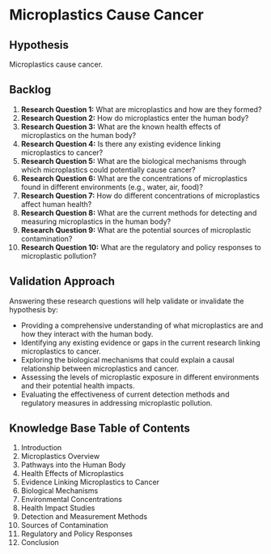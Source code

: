 # Microplastics Cause Cancer

## Hypothesis

Microplastics cause cancer.

## Backlog

1. **Research Question 1:** What are microplastics and how are they formed?
2. **Research Question 2:** How do microplastics enter the human body?
3. **Research Question 3:** What are the known health effects of microplastics on the human body?
4. **Research Question 4:** Is there any existing evidence linking microplastics to cancer?
5. **Research Question 5:** What are the biological mechanisms through which microplastics could potentially cause cancer?
6. **Research Question 6:** What are the concentrations of microplastics found in different environments (e.g., water, air, food)?
7. **Research Question 7:** How do different concentrations of microplastics affect human health?
8. **Research Question 8:** What are the current methods for detecting and measuring microplastics in the human body?
9. **Research Question 9:** What are the potential sources of microplastic contamination?
10. **Research Question 10:** What are the regulatory and policy responses to microplastic pollution?

## Validation Approach

Answering these research questions will help validate or invalidate the hypothesis by:

- Providing a comprehensive understanding of what microplastics are and how they interact with the human body.
- Identifying any existing evidence or gaps in the current research linking microplastics to cancer.
- Exploring the biological mechanisms that could explain a causal relationship between microplastics and cancer.
- Assessing the levels of microplastic exposure in different environments and their potential health impacts.
- Evaluating the effectiveness of current detection methods and regulatory measures in addressing microplastic pollution.

## Knowledge Base Table of Contents

1. Introduction
2. Microplastics Overview
3. Pathways into the Human Body
4. Health Effects of Microplastics
5. Evidence Linking Microplastics to Cancer
6. Biological Mechanisms
7. Environmental Concentrations
8. Health Impact Studies
9. Detection and Measurement Methods
10. Sources of Contamination
11. Regulatory and Policy Responses
12. Conclusion